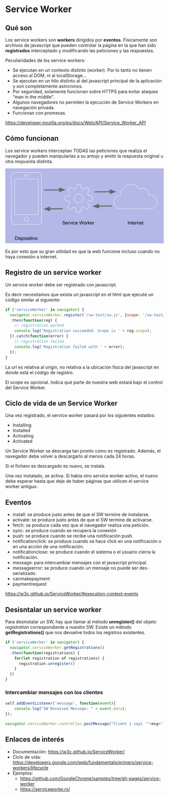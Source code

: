 # Service Worker

## Qué son

Los service workers son **workers** dirigidos por **eventos**. Físicamente son archivos de javascript que pueden controlar la página en la que han sido **registrados** interceptado y modificando las peticiones y las respuestas.

Peculiaridades de los service workers:

- Se ejecutan en un contexto distinto (worker). Por lo tanto no tienen acceso al DOM, ni al localStorage...
- Se ejecutan en un hilo distinto al del javascript principal de la aplicación y son completamente asíncronos.
- Por seguridad, solamente funcionan sobre HTTPS para evitar ataques “man in the middle”.
- Algunos navegadores no permiten la ejecución de Service Workers en navegación privada.
- Funcionan con promesas.

https://developer.mozilla.org/es/docs/Web/API/Service_Worker_API

## Cómo funcionan

Los service workers interceptan TODAS las peticiones que realiza el navegador y pueden manipularlas a su antojo y emitir la respuesta original u otra respuesta distinta. 

![Imagen Service Worker](./images/sw.png)

Es por esto que su gran utilidad es que la web funcione incluso cuando no haya conexión a internet.

## Registro de un service worker

Un service worker debe ser registrado con javascript.

Es decir necesitamos que exista un javascript en el html que ejecute un código similar al siguiente:

```javascript
if ('serviceWorker' in navigator) {
  navigator.serviceWorker.register('/sw-test/sw.js', {scope: '/sw-test/'})
  .then(function(reg) {
    // registration worked
    console.log('Registration succeeded. Scope is ' + reg.scope);
  }).catch(function(error) {
    // registration failed
    console.log('Registration failed with ' + error);
  });
}
```

La url es relativa al origin, no relativa a la ubicación física del javascript en donde está el código de registro.

El scope es opcional. Indica qué parte de nuestra web estará bajo el control del Service Worker. 


## Ciclo de vida de un Service Worker

Una vez registrado, el service worker pasará por los siguientes estados:

- Installing
- Installed
- Activating
- Activated

Un Service Worker se descarga tan pronto como es registrado. Además, el navegador debe volver a descargarlo al menos cada 24 horas.

Si el fichero es descargado es nuevo, se instala.

Una vez instalado, se activa. Si había otro service worker activo, el nuevo debe esperar hasta que deje de haber páginas que utilicen el service worker antiguo. 

## Eventos

- install: se produce justo antes de que el SW termine de instalarse.
- activate: se produce justo antes de que el SW termine de activarse.
- fetch: se produce cada vez que el navegador realiza una petición.
- sync: se produce cuando se recupera la conexión
- push: se produce cuando se recibe una notificación push.
- notificationclick: se produce cuando se hace click en una notificación o en una acción de una notificación.
- notificationclose: se produce cuando el sistema o el usuario cierra la notificación.
- message: para intercambiar mensajes con el javascript principal.
- messageerror: se produce cuando un mensaje no puede ser des-serializado.
- canmakepayment
- paymentrequest

https://w3c.github.io/ServiceWorker/#execution-context-events

## Desisntalar un service worker

Para desinstalar un SW, hay que llamar al método **unregister()** del objeto *registration* correspondiente a nuestro SW. Existe un método **getRegistrations()** que nos devuelve todos los registros existentes.

```javascript
if ('serviceWorker' in navigator) {
  navigator.serviceWorker.getRegistrations()
  .then(function(registrations) {
    for(let registration of registrations) {
      registration.unregister()
    }
  })
}
```


### Intercambiar mensajes con los clientes

```javascript
self.addEventListener('message', function(event){
    console.log("SW Received Message: " + event.data);
});
```

```javascript
navigator.serviceWorker.controller.postMessage("Client 1 says '"+msg+"'");
```

## Enlaces de interés

- Documentación: https://w3c.github.io/ServiceWorker/
- Ciclo de vida: https://developers.google.com/web/fundamentals/primers/service-workers/lifecycle
- Ejemplos: 
  - https://github.com/GoogleChrome/samples/tree/gh-pages/service-worker
  - https://serviceworke.rs/